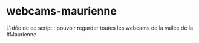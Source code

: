 # webcams-maurienne

L'idée de ce script : pouvoir regarder toutes les webcams de la vallée de la #Maurienne
